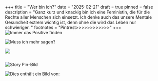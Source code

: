 +++
title = "Wer bin ich?"
date = "2025-02-21"
draft = true
pinned = false
description = "Ganz kurz und knackig bin ich eine Feministin, die für die Rechte aller Menschen sich einsetzt. Ich denke auch das unsere Mentale Gesundheit extrem wichtig ist, denn ohne die wird das Leben nur schwieriger. "
footnotes = "Pintrest>>>>>>>>>>>>"
+++
![](https://i.pinimg.com/736x/d1/8e/c7/d18ec79f921cb39b05992cd0cce16a1a.jpg "Immer das Positive finden")

![](https://i.pinimg.com/736x/52/d6/c1/52d6c14c78a578b938b36cf675c5fce7.jpg "Muss ich mehr sagen? ")

![](https://i.pinimg.com/474x/d2/1e/70/d21e70636fdadb75b219e7f72594c1e7.jpg)

![]()

![Story Pin-Bild](https://i.pinimg.com/736x/fd/dc/36/fddc36bbe605f52adb74ffaec7ee210e.jpg)

![Dies enthält ein Bild von: ](https://i.pinimg.com/236x/65/04/8d/65048d0b4b9bf4adc2d5a83621a0e95d.jpg)



![]()